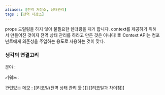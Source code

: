 ```yaml
---
aliases: [전역 저장소, 상태관리]
tags : [전역 저장소]
---
```




props 드릴링을 하지 않아 불필요한 렌더링을 제거 합니다. 
context를 제공하기 위해서 만들어진 것이지 전역 상태 관리를 하라고 만든 것은 아니다!!!!!
Context API는 컴포넌트에게 의존성을 주입하는 용도로 사용하는 것이 맞다. 





### 생각의 연결고리
분야 :

키워드 :

관련있는 메모 : [[리코일(전역 상태 관리 툴 )]] [[리코일과 차이점]]
